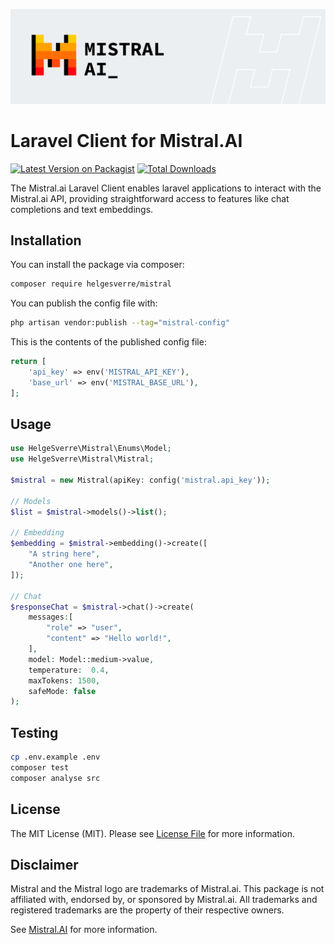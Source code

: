 <p align="center"><img src="./art/header.png"></p>

# Laravel Client for Mistral.AI

[![Latest Version on Packagist](https://img.shields.io/packagist/v/helgesverre/mistral.svg?style=flat-square)](https://packagist.org/packages/helgesverre/mistral)
[![Total Downloads](https://img.shields.io/packagist/dt/helgesverre/mistral.svg?style=flat-square)](https://packagist.org/packages/helgesverre/mistral)

The Mistral.ai Laravel Client enables laravel applications to interact with the Mistral.ai API, providing
straightforward access to features like chat completions and text embeddings.

## Installation

You can install the package via composer:

```bash
composer require helgesverre/mistral
```

You can publish the config file with:

```bash
php artisan vendor:publish --tag="mistral-config"
```

This is the contents of the published config file:

```php
return [
    'api_key' => env('MISTRAL_API_KEY'),
    'base_url' => env('MISTRAL_BASE_URL'),
];
```

## Usage

```php
use HelgeSverre\Mistral\Enums\Model;
use HelgeSverre\Mistral\Mistral;

$mistral = new Mistral(apiKey: config('mistral.api_key'));

// Models 
$list = $mistral->models()->list();

// Embedding 
$embedding = $mistral->embedding()->create([
    "A string here",
    "Another one here",
]);

// Chat 
$responseChat = $mistral->chat()->create(
    messages:[
        "role" => "user",
        "content" => "Hello world!",
    ],
    model: Model::medium->value, 
    temperature:  0.4,
    maxTokens: 1500,
    safeMode: false
);
```

## Testing

```bash
cp .env.example .env
composer test
composer analyse src
```

## License

The MIT License (MIT). Please see [License File](LICENSE.md) for more information.

## Disclaimer

Mistral and the Mistral logo are trademarks of Mistral.ai. This package is not affiliated with, endorsed by, or
sponsored by Mistral.ai. All trademarks and registered trademarks are the property of their respective owners.

See [Mistral.AI](https://mistral.ai/terms-of-use/) for more information.
